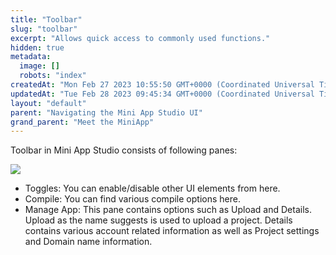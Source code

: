 ```yaml
---
title: "Toolbar"
slug: "toolbar"
excerpt: "Allows quick access to commonly used functions."
hidden: true
metadata: 
  image: []
  robots: "index"
createdAt: "Mon Feb 27 2023 10:55:50 GMT+0000 (Coordinated Universal Time)"
updatedAt: "Tue Feb 28 2023 09:45:34 GMT+0000 (Coordinated Universal Time)"
layout: "default"
parent: "Navigating the Mini App Studio UI"
grand_parent: "Meet the MiniApp"
---
```

Toolbar in Mini App Studio consists of following panes:

![](https://files.readme.io/ac9e067-Toolbar1.png)

- Toggles: You can enable/disable other UI elements from here.
- Compile: You can find various compile options here. 
- Manage App: This pane contains options such as Upload and Details. Upload as the name suggests is used to upload a project. Details contains various account related information as well as Project settings and Domain name information.
